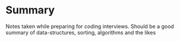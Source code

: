 # Summary

Notes taken while preparing for coding interviews.
Should be a good summary of data-structures, sorting, algorithms and the likes
